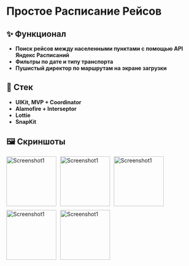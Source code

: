 # Простое Расписание Рейсов

## ✨ Функционал

- **Поиск рейсов между населенными пунктами с помощью API Яндекс Расписаний**
- **Фильтры по дате и типу транспорта**
- **Пушистый директор по маршрутам на экране загрузки**

## 🤖 Стек

- **UIKit, MVP + Coordinator**
- **Alamofire + Interseptor**
- **Lottie**
- **SnapKit**

## 🖼️ Скриншоты

<div style="display: flex; flex-wrap: wrap; gap: 10px;">
  <img src="https://www.kidjuniper.ru/dir1.png" alt="Screenshot1" style="width: 130px; height: auto;"/>
  <img src="https://www.kidjuniper.ru/dir2.png" alt="Screenshot1" style="width: 130px; height: auto;"/>
  <img src="https://www.kidjuniper.ru/dir3.png" alt="Screenshot1" style="width: 130px; height: auto;"/>
  <img src="https://www.kidjuniper.ru/dir4.png" alt="Screenshot1" style="width: 130px; height: auto;"/>
  <img src="https://www.kidjuniper.ru/dir5.png" alt="Screenshot1" style="width: 130px; height: auto;"/>
</div>
